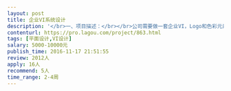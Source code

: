 ```yaml
---                
layout: post       
title: 企业VI系统设计           
description: '</br>一、项目描述：</br></br>公司需要做一套企业VI，Logo和色彩元素已有，不需要另行设计，现只需要根据公司Logo和色彩元素，对应做一套企业VI即可。</br></br>二、主要内容：</br></br>名片、工作证、PPT模版、手提袋／环保袋、笔记本、纸杯、便签、信封信纸、档案袋、电脑墙纸、鼠标垫、文件夹、文化衫等等企业用VI。</br></br>三、可参考LOGO网址：</br></br>www.clickkwala.com</br></br>四、人员要求：</br></br>个人或团队均可。靠谱的来！</br>'     
contenturl: https://pro.lagou.com/project/863.html      
tags: [平面设计,VI设计]            
salary: 5000-10000元          
publish_time: 2016-11-17 21:51:55         
review: 2012人                   
apply: 16人                   
recommend: 5人                   
time_range: 2-4周              
---                 
```

